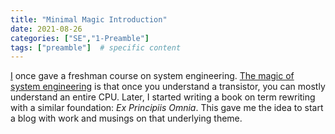 ```yaml
---
title: "Minimal Magic Introduction"
date: 2021-08-26
categories: ["SE","1-Preamble"]
tags: ["preamble"]  # specific content
---
```

[I](https://minimal-magic.online/pumwalters/  "Pum Walters") once gave a freshman course on system engineering. [The magic of system engineering](https://minimal-magic.online/se/themagicofsystemengineering/ "The magic of system engineering.md") is that once you understand a transistor, you can mostly understand an entire CPU. Later, I started writing a book on term rewriting with a similar foundation: *Ex Principiis Omnia*. This gave me the idea to start a blog with work and musings on that underlying theme. 
